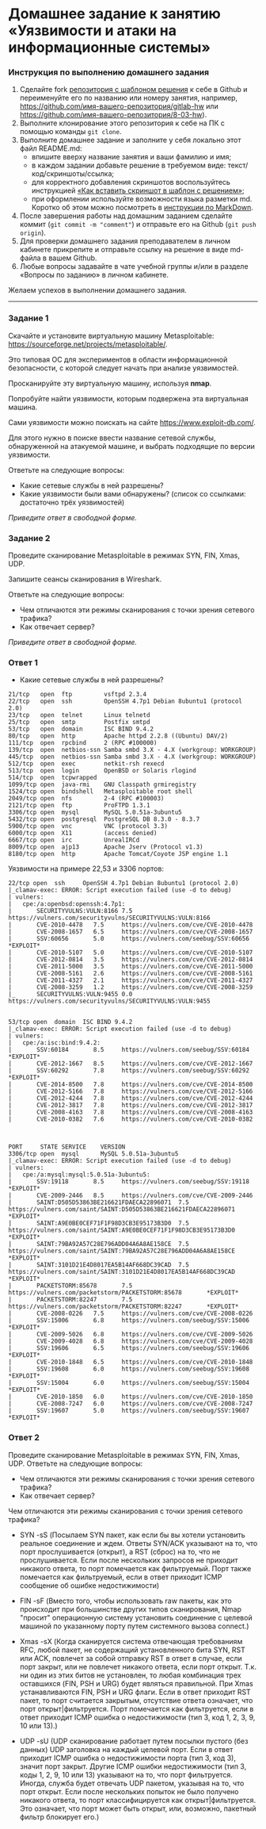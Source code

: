 # Домашнее задание к занятию «Уязвимости и атаки на информационные системы»

### Инструкция по выполнению домашнего задания

1. Сделайте fork [репозитория c шаблоном решения](https://github.com/netology-code/sys-pattern-homework) к себе в Github и переименуйте его по названию или номеру занятия, например, https://github.com/имя-вашего-репозитория/gitlab-hw или https://github.com/имя-вашего-репозитория/8-03-hw).
2. Выполните клонирование этого репозитория к себе на ПК с помощью команды `git clone`.
3. Выполните домашнее задание и заполните у себя локально этот файл README.md:
   - впишите вверху название занятия и ваши фамилию и имя;
   - в каждом задании добавьте решение в требуемом виде: текст/код/скриншоты/ссылка;
   - для корректного добавления скриншотов воспользуйтесь инструкцией [«Как вставить скриншот в шаблон с решением»](https://github.com/netology-code/sys-pattern-homework/blob/main/screen-instruction.md);
   - при оформлении используйте возможности языка разметки md. Коротко об этом можно посмотреть в [инструкции по MarkDown](https://github.com/netology-code/sys-pattern-homework/blob/main/md-instruction.md).
4. После завершения работы над домашним заданием сделайте коммит (`git commit -m "comment"`) и отправьте его на Github (`git push origin`).
5. Для проверки домашнего задания преподавателем в личном кабинете прикрепите и отправьте ссылку на решение в виде md-файла в вашем Github.
6. Любые вопросы задавайте в чате учебной группы и/или в разделе «Вопросы по заданию» в личном кабинете.

Желаем успехов в выполнении домашнего задания.

------

### Задание 1

Скачайте и установите виртуальную машину Metasploitable: https://sourceforge.net/projects/metasploitable/.

Это типовая ОС для экспериментов в области информационной безопасности, с которой следует начать при анализе уязвимостей.

Просканируйте эту виртуальную машину, используя **nmap**.

Попробуйте найти уязвимости, которым подвержена эта виртуальная машина.

Сами уязвимости можно поискать на сайте https://www.exploit-db.com/.

Для этого нужно в поиске ввести название сетевой службы, обнаруженной на атакуемой машине, и выбрать подходящие по версии уязвимости.

Ответьте на следующие вопросы:

- Какие сетевые службы в ней разрешены?
- Какие уязвимости были вами обнаружены? (список со ссылками: достаточно трёх уязвимостей)
  
*Приведите ответ в свободной форме.*  

### Задание 2

Проведите сканирование Metasploitable в режимах SYN, FIN, Xmas, UDP.

Запишите сеансы сканирования в Wireshark.

Ответьте на следующие вопросы:

- Чем отличаются эти режимы сканирования с точки зрения сетевого трафика?
- Как отвечает сервер?

*Приведите ответ в свободной форме.*




### Ответ 1

- Какие сетевые службы в ней разрешены?
```
21/tcp   open  ftp         vsftpd 2.3.4
22/tcp   open  ssh         OpenSSH 4.7p1 Debian 8ubuntu1 (protocol 2.0)
23/tcp   open  telnet      Linux telnetd
25/tcp   open  smtp        Postfix smtpd
53/tcp   open  domain      ISC BIND 9.4.2
80/tcp   open  http        Apache httpd 2.2.8 ((Ubuntu) DAV/2)
111/tcp  open  rpcbind     2 (RPC #100000)
139/tcp  open  netbios-ssn Samba smbd 3.X - 4.X (workgroup: WORKGROUP)
445/tcp  open  netbios-ssn Samba smbd 3.X - 4.X (workgroup: WORKGROUP)
512/tcp  open  exec        netkit-rsh rexecd
513/tcp  open  login       OpenBSD or Solaris rlogind
514/tcp  open  tcpwrapped
1099/tcp open  java-rmi    GNU Classpath grmiregistry
1524/tcp open  bindshell   Metasploitable root shell
2049/tcp open  nfs         2-4 (RPC #100003)
2121/tcp open  ftp         ProFTPD 1.3.1
3306/tcp open  mysql       MySQL 5.0.51a-3ubuntu5
5432/tcp open  postgresql  PostgreSQL DB 8.3.0 - 8.3.7
5900/tcp open  vnc         VNC (protocol 3.3)
6000/tcp open  X11         (access denied)
6667/tcp open  irc         UnrealIRCd
8009/tcp open  ajp13       Apache Jserv (Protocol v1.3)
8180/tcp open  http        Apache Tomcat/Coyote JSP engine 1.1
```
Уязвимости на примере 22,53 и 3306 портов:
```
22/tcp open  ssh     OpenSSH 4.7p1 Debian 8ubuntu1 (protocol 2.0)
|_clamav-exec: ERROR: Script execution failed (use -d to debug)
| vulners: 
|   cpe:/a:openbsd:openssh:4.7p1: 
|       SECURITYVULNS:VULN:8166 7.5     https://vulners.com/securityvulns/SECURITYVULNS:VULN:8166
|       CVE-2010-4478   7.5     https://vulners.com/cve/CVE-2010-4478
|       CVE-2008-1657   6.5     https://vulners.com/cve/CVE-2008-1657
|       SSV:60656       5.0     https://vulners.com/seebug/SSV:60656    *EXPLOIT*
|       CVE-2010-5107   5.0     https://vulners.com/cve/CVE-2010-5107
|       CVE-2012-0814   3.5     https://vulners.com/cve/CVE-2012-0814
|       CVE-2011-5000   3.5     https://vulners.com/cve/CVE-2011-5000
|       CVE-2008-5161   2.6     https://vulners.com/cve/CVE-2008-5161
|       CVE-2011-4327   2.1     https://vulners.com/cve/CVE-2011-4327
|       CVE-2008-3259   1.2     https://vulners.com/cve/CVE-2008-3259
|_      SECURITYVULNS:VULN:9455 0.0     https://vulners.com/securityvulns/SECURITYVULNS:VULN:9455


53/tcp open  domain  ISC BIND 9.4.2
|_clamav-exec: ERROR: Script execution failed (use -d to debug)
| vulners: 
|   cpe:/a:isc:bind:9.4.2: 
|       SSV:60184       8.5     https://vulners.com/seebug/SSV:60184    *EXPLOIT*
|       CVE-2012-1667   8.5     https://vulners.com/cve/CVE-2012-1667
|       SSV:60292       7.8     https://vulners.com/seebug/SSV:60292    *EXPLOIT*
|       CVE-2014-8500   7.8     https://vulners.com/cve/CVE-2014-8500
|       CVE-2012-5166   7.8     https://vulners.com/cve/CVE-2012-5166
|       CVE-2012-4244   7.8     https://vulners.com/cve/CVE-2012-4244
|       CVE-2012-3817   7.8     https://vulners.com/cve/CVE-2012-3817
|       CVE-2008-4163   7.8     https://vulners.com/cve/CVE-2008-4163
|       CVE-2010-0382   7.6     https://vulners.com/cve/CVE-2010-0382



PORT     STATE SERVICE    VERSION
3306/tcp open  mysql      MySQL 5.0.51a-3ubuntu5
|_clamav-exec: ERROR: Script execution failed (use -d to debug)
| vulners: 
|   cpe:/a:mysql:mysql:5.0.51a-3ubuntu5: 
|       SSV:19118       8.5     https://vulners.com/seebug/SSV:19118    *EXPLOIT*
|       CVE-2009-2446   8.5     https://vulners.com/cve/CVE-2009-2446
|       SAINT:D505D53863BE216621FDAECA22896071  7.5     https://vulners.com/saint/SAINT:D505D53863BE216621FDAECA22896071        *EXPLOIT*
|       SAINT:A9E0BE0CEF71F1F98D3CB3E95173B3D0  7.5     https://vulners.com/saint/SAINT:A9E0BE0CEF71F1F98D3CB3E95173B3D0        *EXPLOIT*
|       SAINT:79BA92A57C28E796ADD04A6A8AE158CE  7.5     https://vulners.com/saint/SAINT:79BA92A57C28E796ADD04A6A8AE158CE        *EXPLOIT*
|       SAINT:3101D21E4D8017EA5B14AF668DC39CAD  7.5     https://vulners.com/saint/SAINT:3101D21E4D8017EA5B14AF668DC39CAD        *EXPLOIT*
|       PACKETSTORM:85678       7.5     https://vulners.com/packetstorm/PACKETSTORM:85678       *EXPLOIT*
|       PACKETSTORM:82247       7.5     https://vulners.com/packetstorm/PACKETSTORM:82247       *EXPLOIT*
|       CVE-2008-0226   7.5     https://vulners.com/cve/CVE-2008-0226
|       SSV:15006       6.8     https://vulners.com/seebug/SSV:15006    *EXPLOIT*
|       CVE-2009-5026   6.8     https://vulners.com/cve/CVE-2009-5026
|       CVE-2009-4028   6.8     https://vulners.com/cve/CVE-2009-4028
|       SSV:19606       6.5     https://vulners.com/seebug/SSV:19606    *EXPLOIT*
|       CVE-2010-1848   6.5     https://vulners.com/cve/CVE-2010-1848
|       SSV:19608       6.0     https://vulners.com/seebug/SSV:19608    *EXPLOIT*
|       SSV:15004       6.0     https://vulners.com/seebug/SSV:15004    *EXPLOIT*
|       CVE-2010-1850   6.0     https://vulners.com/cve/CVE-2010-1850
|       CVE-2008-7247   6.0     https://vulners.com/cve/CVE-2008-7247
|       SSV:19607       5.0     https://vulners.com/seebug/SSV:19607    *EXPLOIT*
```


### Ответ 2

Проведите сканирование Metasploitable в режимах SYN, FIN, Xmas, UDP.
Ответьте на следующие вопросы:

- Чем отличаются эти режимы сканирования с точки зрения сетевого трафика?
- Как отвечает сервер?


Чем отличаются эти режимы сканирования с точки зрения сетевого трафика?
- SYN -sS (Посылаем SYN пакет, как если бы вы хотели установить реальное соединение и ждем. Ответы SYN/ACK указывают на то, что порт прослушивается (открыт), а RST (сброс) на то, что не прослушивается. Если после нескольких запросов не приходит никакого ответа, то порт помечается как фильтруемый. Порт также помечается как фильтруемый, если в ответ приходит ICMP сообщение об ошибке недостижимости)

- FIN -sF (Вместо того, чтобы использовать raw пакеты, как это происходит при большинстве других типов сканирования, Nmap "просит" операционную систему установить соединение с целевой машиной по указанному порту путем системного вызова connect.)

- Xmas -sX (Когда сканируется система отвечающая требованиям RFC, любой пакет, не содержащий установленного бита SYN, RST или ACK, повлечет за собой отправку RST в ответ в случае, если порт закрыт, или не повлечет никакого ответа, если порт открыт. Т.к. ни один из этих битов не установлен, то любая комбинация трех оставшихся (FIN, PSH и URG) будет являться правильной. При Xmas устанавливаются FIN, PSH и URG флаги. Если в ответ приходит RST пакет, то порт считается закрытым, отсутствие ответа означает, что порт открыт|фильтруется. Порт помечается как фильтруется, если в ответ приходит ICMP ошибка о недостижимости (тип 3, код 1, 2, 3, 9, 10 или 13).)

- UDP -sU (UDP сканирование работает путем посылки пустого (без данных) UDP заголовка на каждый целевой порт. Если в ответ приходит ICMP ошибка о недостижимости порта (тип 3, код 3), значит порт закрыт. Другие ICMP ошибки недостижимости (тип 3, коды 1, 2, 9, 10 или 13) указывают на то, что порт фильтруется. Иногда, служба будет отвечать UDP пакетом, указывая на то, что порт открыт. Если после нескольких попыток не было получено никакого ответа, то порт классифицируется как открыт|фильтруется. Это означает, что порт может быть открыт, или, возможно, пакетный фильтр блокирует его.)
